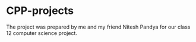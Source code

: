 # CPP-projects

The project was prepared by me and my friend Nitesh Pandya for our class 12 computer science project. 
